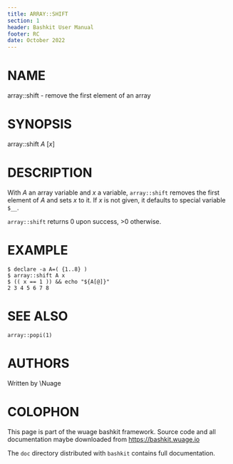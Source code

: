 ```yaml
---
title: ARRAY::SHIFT
section: 1
header: Bashkit User Manual
footer: RC
date: October 2022
---
```


# NAME

array::shift - remove the first element of an array

# SYNOPSIS

array::shift *A* [*x*]

# DESCRIPTION

With *A* an array variable and *x* a variable, `array::shift` removes the first
element of *A* and sets *x* to it. If *x* is not given, it defaults to special
variable `$__`.

`array::shift` returns 0 upon success, >0 otherwise.

# EXAMPLE

    $ declare -a A=( {1..8} )
    $ array::shift A x
    $ (( x == 1 )) && echo "${A[@]}"
    2 3 4 5 6 7 8

# SEE ALSO
`array::popi(1)`

# AUTHORS
Written by \\Nuage

# COLOPHON
This page is part of the wuage bashkit framework. Source code and all
documentation maybe downloaded from <https://bashkit.wuage.io>

The `doc` directory distributed with `bashkit` contains full documentation.
